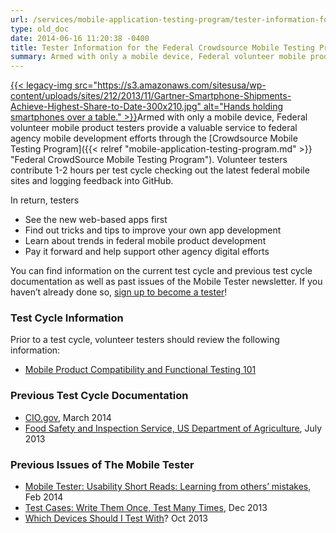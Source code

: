 ```yaml
---
url: /services/mobile-application-testing-program/tester-information-for-the-federal-crowdsource-mobile-testing-program/
type: old_doc
date: 2014-06-16 11:20:38 -0400
title: Tester Information for the Federal Crowdsource Mobile Testing Program
summary: Armed with only a mobile device, Federal volunteer mobile product testers provide a valuable service to federal agency mobile development efforts through the Crowdsource Mobile Testing Program. Volunteer testers contribute 1-2 hours per test cycle checking out the latest federal mobile sites and logging feedback into
---
```


[{{< legacy-img src="https://s3.amazonaws.com/sitesusa/wp-content/uploads/sites/212/2013/11/Gartner-Smartphone-Shipments-Achieve-Highest-Share-to-Date-300x210.jpg" alt="Hands holding smartphones over a table." >}}](https://s3.amazonaws.com/sitesusa/wp-content/uploads/sites/212/2013/11/Gartner-Smartphone-Shipments-Achieve-Highest-Share-to-Date-300x210.jpg)Armed with only a mobile device, Federal volunteer mobile product testers provide a valuable service to federal agency mobile development efforts through the [Crowdsource Mobile Testing Program]({{< relref "mobile-application-testing-program.md" >}} "Federal CrowdSource Mobile Testing Program"). Volunteer testers contribute 1-2 hours per test cycle checking out the latest federal mobile sites and logging feedback into GitHub.

In return, testers

  * See the new web-based apps first
  * Find out tricks and tips to improve your own app development
  * Learn about trends in federal mobile product development
  * Pay it forward and help support other agency digital efforts

You can find information on the current test cycle and previous test cycle documentation as well as past issues of the Mobile Tester newsletter. If you haven&#8217;t already done so, [sign up to become a tester](https://docs.google.com/a/gsa.gov/spreadsheet/viewform?formkey=dGRJTFdQdjQ5VXNHUHFMbmNzUExhNnc6MQ#gid=0)!

### Test Cycle Information

Prior to a test cycle, volunteer testers should review the following information:

  * [Mobile Product Compatibility and Functional Testing 101](https://www.WHATEVER/2013/11/21/mobile-product-compatibility-and-functional-testing-101/ "Mobile Product Compatibility and Functional Testing 101")

### Previous Test Cycle Documentation

  * [CIO.gov](https://github.com/GSA/Crowdsource-Testing-CIO.gov), March 2014
  * [Food Safety and Inspection Service, US Department of Agriculture](https://github.com/GSA/Crowdsource-Testing-USDA_FSIS), July 2013

### Previous Issues of The Mobile Tester

  * [Mobile Tester: Usability Short Reads: Learning from others’ mistakes](https://www.WHATEVER/2014/02/28/mobile-tester-usability-short-reads-learning-from-others-mistakes/ "Mobile Tester: Usability Short Reads: Learning from others’ mistakes"), Feb 2014
  * [Test Cases: Write Them Once, Test Many Times](https://www.WHATEVER/2013/12/16/the-test-case-write-it-once-test-many-times/ "The Test Case: Write It Once, Test Many Times"), Dec 2013
  * [Which Devices Should I Test With](https://www.WHATEVER/2013/10/29/which-devices-should-i-test-with/ "Which Devices Should I Test With?")? Oct 2013

 